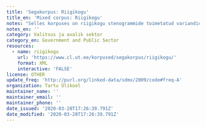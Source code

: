 ```yaml
---
title: 'Segakorpus: Riigikogu'
title_en: 'Mixed corpus: Riigikogu'
notes: "Selles korpuses on riigikogu stenogrammide toimetatud variandid, mis olid internetis saadaval aadressil http://www.riigikogu.ee/ems/plsql/ems.basdata\r\n\r\nNeed tekstid on osa tulevasest korpusest töönimega 'Eesti keele segakorpus'. Tekstide kogumist ja töötlemist on rahastatud riiklikust sihtprogrammist 'Eesti keel ja rahvuskultuur'."
notes_en: ''
category: Valitsus ja avalik sektor
category_en: Government and Public Sector
resources:
  - name: riigikogu
    url: 'https://www.cl.ut.ee/korpused/segakorpus/riigikogu/'
    format: XML
    interactive: 'FALSE'
license: OTHER
update_freq: 'http://purl.org/linked-data/sdmx/2009/code#freq-A'
organization: Tartu Ülikool
maintainer_name: ''
maintainer_email: ''
maintainer_phone: ''
date_issued: '2020-03-28T17:26:39.791Z'
date_modified: '2020-03-28T17:26:39.791Z'
---
```

